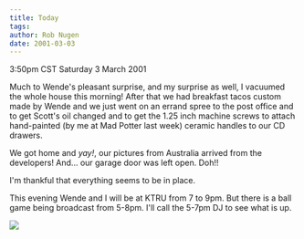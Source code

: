```yaml
---
title: Today
tags: 
author: Rob Nugen
date: 2001-03-03
---
```


<title>Today's activities so far</title>
<p class=date>3:50pm CST Saturday 3 March 2001</p>

<p>Much to Wende's pleasant surprise, and my surprise as well, I
vacuumed the whole house this morning!  After that we had breakfast
tacos custom made by Wende and we just went on an errand spree to the
post office and to get Scott's oil changed and to get the 1.25 inch
machine screws to attach hand-painted (by me at Mad Potter last week)
ceramic handles to our CD drawers.</p>

<p>We got home and <em>yay!</em>, our pictures from Australia arrived
from the developers!  And... our garage door was left open.  Doh!!</p>

<p>I'm thankful that everything seems to be in place.</p>

<p>This evening Wende and I will be at KTRU from 7 to 9pm.  But there
is a ball game being broadcast from 5-8pm.  I'll call the 5-7pm DJ to
see what is up.</p>

<p><img src='/images/rob/wL-ROB.gif'/></p>

